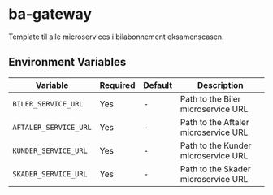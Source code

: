 # ba-gateway
Template til alle microservices i bilabonnement eksamenscasen.

## Environment Variables
| Variable | Required | Default | Description |
|----------|----------|---------|-------------|
| `BILER_SERVICE_URL` | Yes | - | Path to the Biler microservice URL |
|`AFTALER_SERVICE_URL`|Yes|-|Path to the Aftaler microservice URL|
|`KUNDER_SERVICE_URL`|Yes|-|Path to the Kunder microservice URL|
|`SKADER_SERVICE_URL`|Yes|-|Path to the Skader microservice URL|
